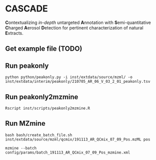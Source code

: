 # CASCADE

**C**ontextualizing *in-depth* untargeted **A**nnotation with **S**emi-quantitative **C**harged **A**erosol **D**etection for pertinent characterization of natural **E**xtracts.

## Get example file (TODO)

## Run peakonly

```
python python/peakonly.py -i inst/extdata/source/mzml/ -o inst/extdata/interim/peakonly/210705_AR_06_V_03_2_01_peakonly.tsv
```

## Run peakonly2mzmine

```
Rscript inst/scripts/peakonly2mzmine.R
```

## Run MZmine

```
bash bash/create_batch_file.sh inst/extdata/source/mzml/qcmix/191113_AR_QCmix_07_09_Pos.mzML pos
```

```
mzmine --batch config/params/batch_191113_AR_QCmix_07_09_Pos_mzmine.xml
```